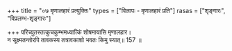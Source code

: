 +++
title = "०७ मृणालहारं प्रत्युक्तिः"
types = ["विलापः - मृणालहारं प्रति"]
rasas = ["शृङ्गारः", "विप्रलम्भ-शृङ्गारः"]

+++
परिच्युतस्तत्कुचकुम्भमध्यात्किं शोषमायासि मृणालहार।  
न सूक्ष्मतन्तोरपि तावकस्य तत्रावकाशो भवतः किमु स्यात्॥ 157 ॥  